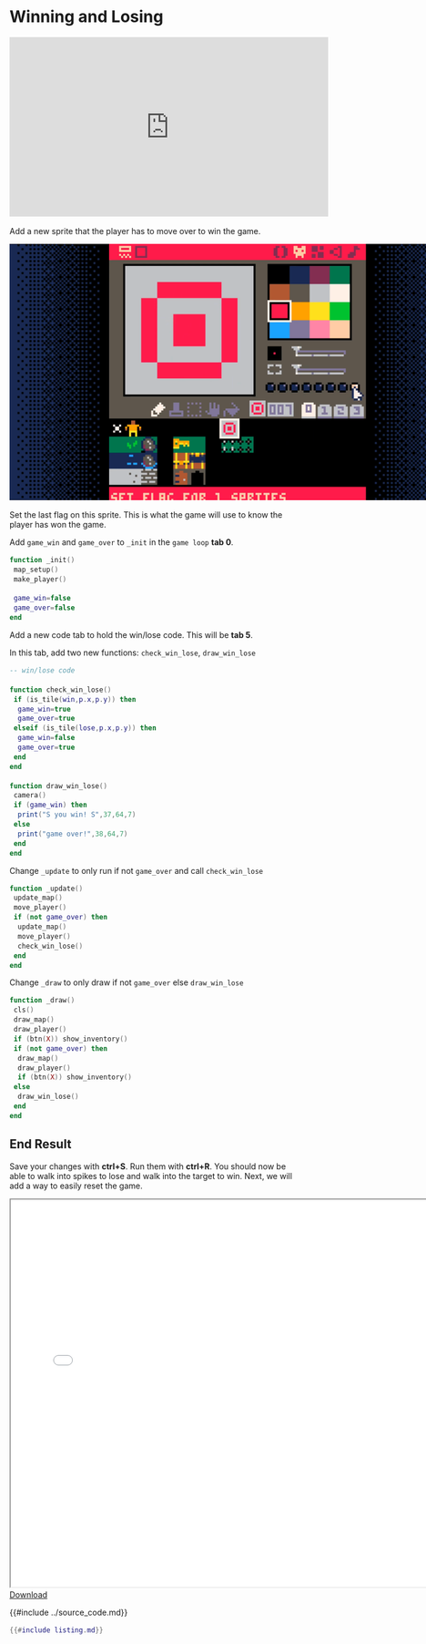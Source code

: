 # Winning and Losing

<iframe width="560" height="315" src="https://www.youtube.com/embed/aKnlApA_42U" title="YouTube video player" frameborder="0" allow="accelerometer; autoplay; clipboard-write; encrypted-media; gyroscope; picture-in-picture" allowfullscreen></iframe>

Add a new sprite that the player has to move over to win the game.

<img src="./target_sprite.png" style="min-width: 400px; max-width: 800px"/>

Set the last flag on this sprite. This is what the game will use to know the player
has won the game.

Add `game_win` and `game_over` to `_init` in the `game loop` **tab 0**.

```lua
function _init()
 map_setup()
 make_player()

 game_win=false
 game_over=false
end
```

Add a new code tab to hold the win/lose code. This will be **tab 5**.

In this tab, add two new functions: `check_win_lose`, `draw_win_lose`

```lua
-- win/lose code

function check_win_lose()
 if (is_tile(win,p.x,p.y)) then
  game_win=true
  game_over=true
 elseif (is_tile(lose,p.x,p.y)) then
  game_win=false
  game_over=true
 end
end

function draw_win_lose()
 camera()
 if (game_win) then
  print("S you win! S",37,64,7)
 else
  print("game over!",38,64,7)
 end
end
```

Change `_update` to only run if not `game_over` and call `check_win_lose`

```lua
function _update()
 update_map()
 move_player()
 if (not game_over) then
  update_map()
  move_player()
  check_win_lose()
 end
end
```

Change `_draw` to only draw if not `game_over` else `draw_win_lose`

```lua
function _draw()
 cls()
 draw_map()
 draw_player()
 if (btn(X)) show_inventory()
 if (not game_over) then
  draw_map()
  draw_player()
  if (btn(X)) show_inventory()
 else
  draw_win_lose()
 end
end
```

## End Result

Save your changes with **ctrl+S**. Run them with **ctrl+R**. You should now be able
to walk into spikes to lose and walk into the target to win. Next, we will add a way
to easily reset the game.

<iframe width="750px" height="680px" src="./adventuregame_step_09.html"></iframe>
<a href="./adventuregame_step_09.p8.png" target="_blank">Download</a>

{{#include ../source_code.md}}
```lua
{{#include listing.md}}
```
